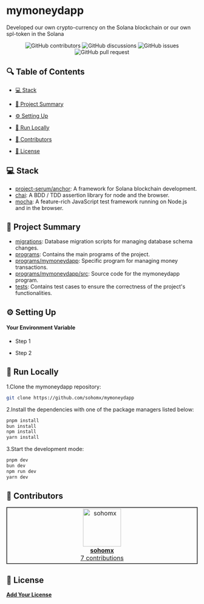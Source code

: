 # mymoneydapp
 Developed our own crypto-currency on the Solana blockchain or our own spl-token in the Solana

<p align="center">
<!-- <a href=https://github.com/sohomx/mymoneydapp target="_blank">
<img src='/placeholder.jpg' width="100%" alt="Banner" /> -->
</a>
</p>



<p align="center">
<img src="https://img.shields.io/github/contributors/sohomx/mymoneydapp" alt="GitHub contributors" />
<img src="https://img.shields.io/github/discussions/sohomx/mymoneydapp" alt="GitHub discussions" />
<img src="https://img.shields.io/github/issues/sohomx/mymoneydapp" alt="GitHub issues" />
<img src="https://img.shields.io/github/issues-pr/sohomx/mymoneydapp" alt="GitHub pull request" />
</p>

<p></p>
<p></p>

## 🔍 Table of Contents

* [💻 Stack](#stack)

* [📝 Project Summary](#project-summary)

* [⚙️ Setting Up](#setting-up)

* [🚀 Run Locally](#run-locally)

* [🙌 Contributors](#contributors)

* [📄 License](#license)

## 💻 Stack

- [project-serum/anchor](https://github.com/project-serum/anchor): A framework for Solana blockchain development.
- [chai](https://www.chaijs.com/): A BDD / TDD assertion library for node and the browser.
- [mocha](https://mochajs.org/): A feature-rich JavaScript test framework running on Node.js and in the browser.

## 📝 Project Summary

- [migrations](migrations): Database migration scripts for managing database schema changes.
- [programs](programs): Contains the main programs of the project.
- [programs/mymoneydapp](programs/mymoneydapp): Specific program for managing money transactions.
- [programs/mymoneydapp/src](programs/mymoneydapp/src): Source code for the mymoneydapp program.
- [tests](tests): Contains test cases to ensure the correctness of the project's functionalities.

## ⚙️ Setting Up

#### Your Environment Variable

- Step 1

- Step 2

## 🚀 Run Locally
1.Clone the mymoneydapp repository:
```sh
git clone https://github.com/sohomx/mymoneydapp
```
2.Install the dependencies with one of the package managers listed below:
```bash
pnpm install
bun install
npm install
yarn install
```
3.Start the development mode:
```bash
pnpm dev
bun dev
npm run dev
yarn dev
```

## 🙌 Contributors

<table style="border:1px solid #404040;text-align:center;width:100%">
<tr><td style="width:14.29%;border:1px solid #404040;">
        <a href="https://github.com/sohomx" spellcheck="false">
          <img src="https://avatars.githubusercontent.com/u/84140043?v=4?s=100" width="100px;" alt="sohomx"/>
          <br />
          <b>sohomx</b>
        </a>
        <br />
        <a href="https://github.com/sohomx/mymoneydapp/commits?author=sohomx" title="Contributions" spellcheck="false">
          7 contributions
        </a>
      </td></table>

## 📄 License

[**Add Your License**](https://choosealicense.com)
